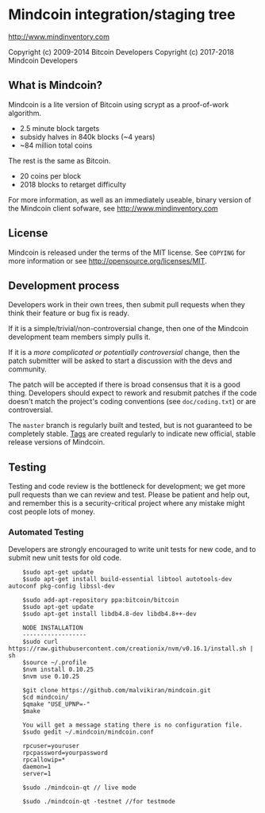 Mindcoin integration/staging tree
================================

http://www.mindinventory.com

Copyright (c) 2009-2014 Bitcoin Developers
Copyright (c) 2017-2018 Mindcoin Developers

What is Mindcoin?
----------------

Mindcoin is a lite version of Bitcoin using scrypt as a proof-of-work algorithm.
 - 2.5 minute block targets
 - subsidy halves in 840k blocks (~4 years)
 - ~84 million total coins

The rest is the same as Bitcoin.
 - 20 coins per block
 - 2018 blocks to retarget difficulty

For more information, as well as an immediately useable, binary version of
the Mindcoin client sofware, see http://www.mindinventory.com

License
-------

Mindcoin is released under the terms of the MIT license. See `COPYING` for more
information or see http://opensource.org/licenses/MIT.

Development process
-------------------

Developers work in their own trees, then submit pull requests when they think
their feature or bug fix is ready.

If it is a simple/trivial/non-controversial change, then one of the Mindcoin
development team members simply pulls it.

If it is a *more complicated or potentially controversial* change, then the patch
submitter will be asked to start a discussion with the devs and community.

The patch will be accepted if there is broad consensus that it is a good thing.
Developers should expect to rework and resubmit patches if the code doesn't
match the project's coding conventions (see `doc/coding.txt`) or are
controversial.

The `master` branch is regularly built and tested, but is not guaranteed to be
completely stable. [Tags](https://github.com/mindcoin-project/mindcoin/tags) are created
regularly to indicate new official, stable release versions of Mindcoin.

Testing
-------

Testing and code review is the bottleneck for development; we get more pull
requests than we can review and test. Please be patient and help out, and
remember this is a security-critical project where any mistake might cost people
lots of money.

### Automated Testing

Developers are strongly encouraged to write unit tests for new code, and to
submit new unit tests for old code.

		$sudo apt-get update
		$sudo apt-get install build-essential libtool autotools-dev autoconf pkg-config libssl-dev

		$sudo add-apt-repository ppa:bitcoin/bitcoin
		$sudo apt-get update
		$sudo apt-get install libdb4.8-dev libdb4.8++-dev

		NODE INSTALLATION
		------------------
		$sudo curl https://raw.githubusercontent.com/creationix/nvm/v0.16.1/install.sh | sh
		$source ~/.profile
		$nvm install 0.10.25
		$nvm use 0.10.25

		$git clone https://github.com/malvikiran/mindcoin.git
		$cd mindcoin/
		$qmake "USE_UPNP=-"
		$make
	
		You will get a message stating there is no configuration file.
		$sudo gedit ~/.mindcoin/mindcoin.conf

		rpcuser=youruser
		rpcpassword=yourpassword
		rpcallowip=*
		daemon=1
		server=1

		$sudo ./mindcoin-qt // live mode

		$sudo ./mindcoin-qt -testnet //for testmode


